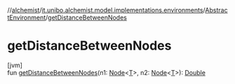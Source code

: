 //[alchemist](../../../index.md)/[it.unibo.alchemist.model.implementations.environments](../index.md)/[AbstractEnvironment](index.md)/[getDistanceBetweenNodes](get-distance-between-nodes.md)

# getDistanceBetweenNodes

[jvm]\
fun [getDistanceBetweenNodes](get-distance-between-nodes.md)(n1: [Node](../../it.unibo.alchemist.model.interfaces/-node/index.md)<[T](../../it.unibo.alchemist.model.implementations.movestrategies.speed/-interact-with-others/index.md)>, n2: [Node](../../it.unibo.alchemist.model.interfaces/-node/index.md)<[T](../../it.unibo.alchemist.model.implementations.movestrategies.speed/-interact-with-others/index.md)>): [Double](https://kotlinlang.org/api/latest/jvm/stdlib/kotlin/-double/index.html)

